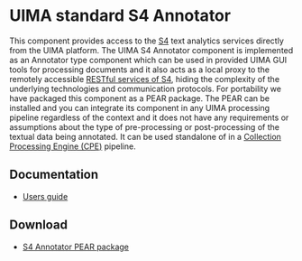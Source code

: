 UIMA standard S4 Annotator
=============================

This component provides access to the [S4][3] text analytics services directly from the UIMA platform. The UIMA S4 Annotator component
is implemented as an Annotator type component which can be used in provided UIMA GUI tools for processing documents and it also 
acts as a local proxy to the remotely accessible [RESTful services of S4][4], hiding the complexity of the underlying technologies and
communication protocols. For portability we have packaged this component as a PEAR package. The PEAR can be installed and you can 
integrate its component in any UIMA processing pipeline regardless of the context and it does not have any requirements or assumptions 
about the type of pre-processing or post-processing of the textual data being annotated. It can be used standalone of in a [Collection
Processing Engine (CPE)][2] pipeline.

## Documentation
- [Users guide][1]


## Download
- [S4 Annotator PEAR package][5]

[1]: http://docs.s4.ontotext.com/display/S4docs/UIMA+Annotator
[2]: http://uima.apache.org/downloads/releaseDocs/2.3.0-incubating/docs/html/tutorials_and_users_guides/tutorials_and_users_guides.html#ugr.tug.cpe
[3]: http://s4.ontotext.com/
[4]: http://docs.s4.ontotext.com/display/S4docs/Service+Endpoints
[5]: http://ontotext-ad.github.io/S4/uima-standard-s4-annotator/binary/S4DocumentAnnotator.pear